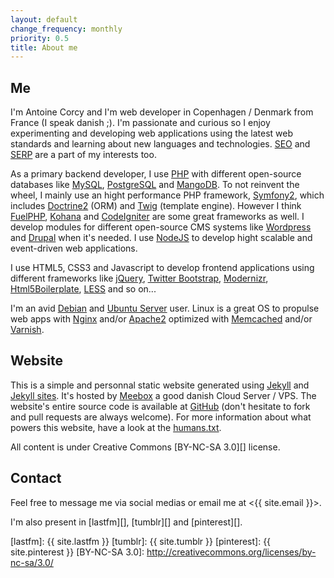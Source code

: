 ```yaml
---
layout: default
change_frequency: monthly
priority: 0.5
title: About me
---
```


Me
--
I'm Antoine Corcy and I'm web developer in Copenhagen / Denmark from France (I speak danish ;). I'm passionate and curious so I enjoy experimenting and developing web applications using the latest web standards and learning about new languages and technologies. [SEO][] and [SERP][] are a part of my interests too.

As a primary backend developer, I use [PHP][] with different open-source databases like [MySQL][], [PostgreSQL][] and [MangoDB][]. To not reinvent the wheel, I mainly use an hight performance PHP framework, [Symfony2][], which includes [Doctrine2][] (ORM) and [Twig][] (template engine). However I think [FuelPHP][], [Kohana][] and [CodeIgniter][] are some great frameworks as well. I develop modules for different open-source CMS systems like [Wordpress][] and [Drupal][] when it's needed. I use [NodeJS][] to develop hight scalable and event-driven web applications.

I use HTML5, CSS3 and Javascript to develop frontend applications using different frameworks like [jQuery][], [Twitter Bootstrap][], [Modernizr][], [Html5Boilerplate][], [LESS][] and so on...

I'm an avid [Debian][] and [Ubuntu Server][] user. Linux is a great OS to propulse web apps with [Nginx][] and/or [Apache2][] optimized with [Memcached][] and/or [Varnish][].

Website
-------
This is a simple and personnal static website generated using [Jekyll][] and [Jekyll sites][]. It's hosted by [Meebox][] a good danish Cloud Server / VPS. The website's entire source code is available at [GitHub][] (don't hesitate to fork and pull requests are always welcome). For more information about what powers this website, have a look at the [humans.txt](/humans.txt).

All content is under Creative Commons [BY-NC-SA 3.0][] license.

Contact
-------
Feel free to message me via social medias or email me at <{{ site.email }}>.

I'm also present in [lastfm][], [tumblr][] and [pinterest][].

[SEO]: http://en.wikipedia.org/wiki/Search_engine_optimization
[SERP]: http://en.wikipedia.org/wiki/Search_engine_results_page
[Jekyll]: https://github.com/mojombo/jekyll
[Jekyll sites]: https://github.com/mojombo/jekyll/wiki/Sites
[Meebox]: https://meebox.net/
[Github]: https://github.com/toin0u/sbin.dk
[Html5Boilerplate]: http://html5boilerplate.com/
[Twitter Bootstrap]: http://twitter.github.com/bootstrap/
[LESS]: http://www.lesscss.org/
[Modernizr]: http://modernizr.com/
[jQuery]: http://jquery.com/
[MySQL]: http://dev.mysql.com/
[PostgreSQL]: http://www.postgresql.org/
[MangoDB]: http://www.mongodb.org/
[PHP]: http://php.net/
[Symfony2]: http://symfony.com/
[Doctrine2]: http://docs.doctrine-project.org/
[Twig]: http://twig.sensiolabs.org/
[FuelPHP]: http://fuelphp.com/
[Kohana]: http://kohanaframework.org/
[CodeIgniter]: http://codeigniter.com/
[Wordpress]: http://wordpress.org/
[Drupal]: http://drupal.org/
[Debian]: http://www.debian.org/
[Ubuntu Server]: http://www.ubuntu.com/business/server/overview
[Apache2]: http://apache.org/
[NginX]: http://nginx.org/
[Memcached]: http://memcached.org/
[Varnish]: https://www.varnish-cache.org/
[NodeJS]: http://www.nodejs.org/
[lastfm]: {{ site.lastfm }}
[tumblr]: {{ site.tumblr }}
[pinterest]: {{ site.pinterest }}
[BY-NC-SA 3.0]: http://creativecommons.org/licenses/by-nc-sa/3.0/